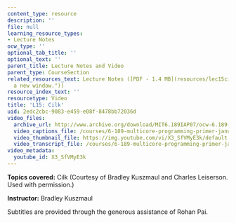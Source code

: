 ```yaml
---
content_type: resource
description: ''
file: null
learning_resource_types:
- Lecture Notes
ocw_type: ''
optional_tab_title: ''
optional_text: ''
parent_title: Lecture Notes and Video
parent_type: CourseSection
related_resources_text: Lecture Notes ([PDF - 1.4 MB](resources/lec15cilk "Open in
  a new window."))
resource_index_text: ''
resourcetype: Video
title: 'L15: Cilk'
uid: 2edc2cbc-9083-e459-e08f-8478bb72036d
video_files:
  archive_url: http://www.archive.org/download/MIT6.189IAP07/ocw-6.189-iap07-lec15_300k.mp4
  video_captions_file: /courses/6-189-multicore-programming-primer-january-iap-2007/0dad3f623fb25cf096a22c4830a55310_X3_SfVMyE3k.vtt
  video_thumbnail_file: https://img.youtube.com/vi/X3_SfVMyE3k/default.jpg
  video_transcript_file: /courses/6-189-multicore-programming-primer-january-iap-2007/2410516361a8bb9b91ca43135977bb16_X3_SfVMyE3k.pdf
video_metadata:
  youtube_id: X3_SfVMyE3k
---
```


**Topics covered:** Cilk (Courtesy of Bradley Kuszmaul and Charles Leiserson. Used with permission.)

**Instructor:** Bradley Kuszmaul

Subtitles are provided through the generous assistance of Rohan Pai.